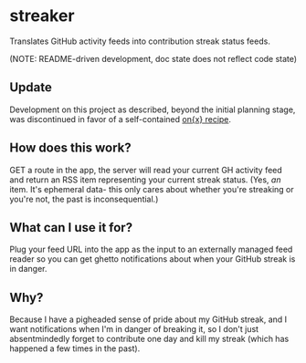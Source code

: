 # streaker

Translates GitHub activity feeds into contribution streak status feeds.

(NOTE: README-driven development, doc state does not reflect code state)

## Update

Development on this project as described, beyond the initial planning stage, was discontinued in favor of a self-contained [on{x} recipe](https://www.onx.ms/#!recipeEditPage?scriptId=1380788571578731581&isPublished=true).

## How does this work?

GET a route in the app, the server will read your current GH activity feed and return an RSS item representing your current streak status. (Yes, _an_ item. It's ephemeral data- this only cares about whether you're streaking or you're not, the past is inconsequential.)

## What can I use it for?

Plug your feed URL into the app as the input to an externally managed feed reader so you can get ghetto notifications about when your GitHub streak is in danger.

## Why?

Because I have a pigheaded sense of pride about my GitHub streak, and I want notifications when I'm in danger of breaking it, so I don't just absentmindedly forget to contribute one day and kill my streak (which has happened a few times in the past).
